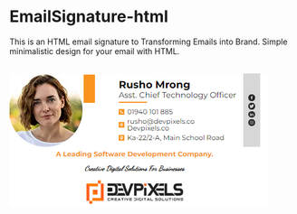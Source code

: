 # EmailSignature-html
This is an HTML email signature to Transforming Emails into Brand. Simple minimalistic design for your email with HTML. <br><br>

<img src="https://github.com/rushomrong/EmailSignature-html/blob/main/assets/demosign1.PNG"/>

